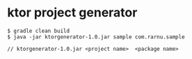 # ktor project generator

```
$ gradle clean build
$ java -jar ktorgenerator-1.0.jar sample com.rarnu.sample

// ktorgenerator-1.0.jar <project name>  <package name>
```



